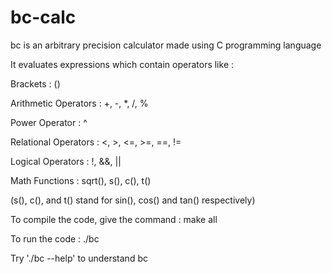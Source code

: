 # bc-calc

bc is an arbitrary precision calculator made using C programming language

It evaluates expressions which contain operators like :

Brackets : ()

Arithmetic Operators : +, -, *, /, %

Power Operator : ^

Relational Operators : <, >, <=, >=, ==, !=

Logical Operators : !, &&, ||

Math Functions : sqrt(), s(), c(), t()

(s(), c(), and t() stand for sin(), cos() and tan() respectively)

To compile the code, give the command : make all

To run the code : ./bc

Try './bc --help' to understand bc
